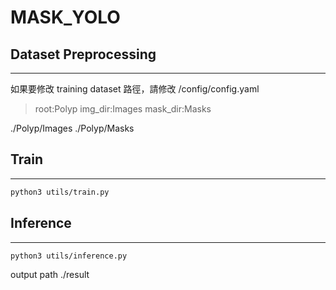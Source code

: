 # MASK_YOLO

## Dataset Preprocessing
---
如果要修改 training dataset 路徑，請修改 /config/config.yaml
> root:Polyp
> img_dir:Images
> mask_dir:Masks

 ./Polyp/Images
 ./Polyp/Masks

## Train
---
```bash
python3 utils/train.py
```

## Inference
---
```bash
python3 utils/inference.py
```
output path ./result

